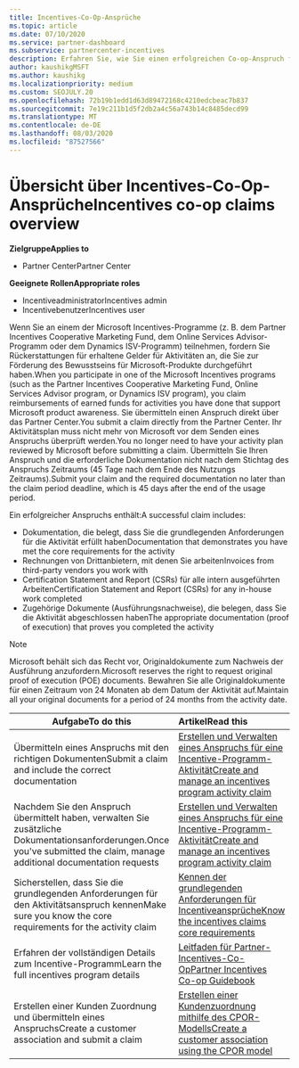 ```yaml
---
title: Incentives-Co-Op-Ansprüche
ms.topic: article
ms.date: 07/10/2020
ms.service: partner-dashboard
ms.subservice: partnercenter-incentives
description: Erfahren Sie, wie Sie einen erfolgreichen Co-op-Anspruch für ihre Anreize übermitteln, indem Sie die richtige Dokumentation, Rechnungen, Anweisungen und den Ausführungs Nachweis organisieren.
author: kaushikgMSFT
ms.author: kaushikg
ms.localizationpriority: medium
ms.custom: SEOJULY.20
ms.openlocfilehash: 72b19b1edd1d63d89472168c4210edcbeac7b837
ms.sourcegitcommit: 7e19c211b1d5f2db2a4c56a743b14c8485decd99
ms.translationtype: MT
ms.contentlocale: de-DE
ms.lasthandoff: 08/03/2020
ms.locfileid: "87527566"
---
```

# <a name="incentives-co-op-claims-overview"></a><span data-ttu-id="e8444-103">Übersicht über Incentives-Co-Op-Ansprüche</span><span class="sxs-lookup"><span data-stu-id="e8444-103">Incentives co-op claims overview</span></span>

<span data-ttu-id="e8444-104">**Zielgruppe**</span><span class="sxs-lookup"><span data-stu-id="e8444-104">**Applies to**</span></span>

- <span data-ttu-id="e8444-105">Partner Center</span><span class="sxs-lookup"><span data-stu-id="e8444-105">Partner Center</span></span>

<span data-ttu-id="e8444-106">**Geeignete Rollen**</span><span class="sxs-lookup"><span data-stu-id="e8444-106">**Appropriate roles**</span></span>

- <span data-ttu-id="e8444-107">Incentiveadministrator</span><span class="sxs-lookup"><span data-stu-id="e8444-107">Incentives admin</span></span>
- <span data-ttu-id="e8444-108">Incentivebenutzer</span><span class="sxs-lookup"><span data-stu-id="e8444-108">Incentives user</span></span>

<span data-ttu-id="e8444-109">Wenn Sie an einem der Microsoft Incentives-Programme (z. B. dem Partner Incentives Cooperative Marketing Fund, dem Online Services Advisor-Programm oder dem Dynamics ISV-Programm) teilnehmen, fordern Sie Rückerstattungen für erhaltene Gelder für Aktivitäten an, die Sie zur Förderung des Bewusstseins für Microsoft-Produkte durchgeführt haben.</span><span class="sxs-lookup"><span data-stu-id="e8444-109">When you participate in one of the Microsoft Incentives programs (such as the Partner Incentives Cooperative Marketing Fund, Online Services Advisor program, or Dynamics ISV program), you claim reimbursements of earned funds for activities you have done that support Microsoft product awareness.</span></span> <span data-ttu-id="e8444-110">Sie übermitteln einen Anspruch direkt über das Partner Center.</span><span class="sxs-lookup"><span data-stu-id="e8444-110">You submit a claim directly from the Partner Center.</span></span> <span data-ttu-id="e8444-111">Ihr Aktivitätsplan muss nicht mehr von Microsoft vor dem Senden eines Anspruchs überprüft werden.</span><span class="sxs-lookup"><span data-stu-id="e8444-111">You no longer need to have your activity plan reviewed by Microsoft before submitting a claim.</span></span> <span data-ttu-id="e8444-112">Übermitteln Sie Ihren Anspruch und die erforderliche Dokumentation nicht nach dem Stichtag des Anspruchs Zeitraums (45 Tage nach dem Ende des Nutzungs Zeitraums).</span><span class="sxs-lookup"><span data-stu-id="e8444-112">Submit your claim and the required documentation no later than the claim period deadline, which is 45 days after the end of the usage period.</span></span>

<span data-ttu-id="e8444-113">Ein erfolgreicher Anspruchs enthält:</span><span class="sxs-lookup"><span data-stu-id="e8444-113">A successful claim includes:</span></span>

- <span data-ttu-id="e8444-114">Dokumentation, die belegt, dass Sie die grundlegenden Anforderungen für die Aktivität erfüllt haben</span><span class="sxs-lookup"><span data-stu-id="e8444-114">Documentation that demonstrates you have met the core requirements for the activity</span></span>
- <span data-ttu-id="e8444-115">Rechnungen von Drittanbietern, mit denen Sie arbeiten</span><span class="sxs-lookup"><span data-stu-id="e8444-115">Invoices from third-party vendors you work with</span></span>
- <span data-ttu-id="e8444-116">Certification Statement and Report (CSRs) für alle intern ausgeführten Arbeiten</span><span class="sxs-lookup"><span data-stu-id="e8444-116">Certification Statement and Report (CSRs) for any in-house work completed</span></span>
- <span data-ttu-id="e8444-117">Zugehörige Dokumente (Ausführungsnachweise), die belegen, dass Sie die Aktivität abgeschlossen haben</span><span class="sxs-lookup"><span data-stu-id="e8444-117">The appropriate documentation (proof of execution) that proves you completed the activity</span></span> 

>[!NOTE]
><span data-ttu-id="e8444-118">Microsoft behält sich das Recht vor, Originaldokumente zum Nachweis der Ausführung anzufordern.</span><span class="sxs-lookup"><span data-stu-id="e8444-118">Microsoft reserves the right to request original proof of execution (POE) documents.</span></span> <span data-ttu-id="e8444-119">Bewahren Sie alle Originaldokumente für einen Zeitraum von 24 Monaten ab dem Datum der Aktivität auf.</span><span class="sxs-lookup"><span data-stu-id="e8444-119">Maintain all your original documents for a period of 24 months from the activity date.</span></span> 

|<span data-ttu-id="e8444-120">**Aufgabe**</span><span class="sxs-lookup"><span data-stu-id="e8444-120">**To do this**</span></span>   |<span data-ttu-id="e8444-121">**Artikel**</span><span class="sxs-lookup"><span data-stu-id="e8444-121">**Read this**</span></span>   |
|-----------------|:--------------------------------------|
|<span data-ttu-id="e8444-122">Übermitteln eines Anspruchs mit den richtigen Dokumenten</span><span class="sxs-lookup"><span data-stu-id="e8444-122">Submit a claim and include the correct documentation</span></span>|[<span data-ttu-id="e8444-123">Erstellen und Verwalten eines Anspruchs für eine Incentive-Programm-Aktivität</span><span class="sxs-lookup"><span data-stu-id="e8444-123">Create and manage an incentives program activity claim</span></span>](create-incentives-claims.md)|
|<span data-ttu-id="e8444-124">Nachdem Sie den Anspruch übermittelt haben, verwalten Sie zusätzliche Dokumentationsanforderungen.</span><span class="sxs-lookup"><span data-stu-id="e8444-124">Once you've submitted the claim, manage additional documentation requests</span></span>|[<span data-ttu-id="e8444-125">Erstellen und Verwalten eines Anspruchs für eine Incentive-Programm-Aktivität</span><span class="sxs-lookup"><span data-stu-id="e8444-125">Create and manage an incentives program activity claim</span></span>](create-incentives-claims.md)  |
|<span data-ttu-id="e8444-126">Sicherstellen, dass Sie die grundlegenden Anforderungen für den Aktivitätsanspruch kennen</span><span class="sxs-lookup"><span data-stu-id="e8444-126">Make sure you know the core requirements for the activity claim</span></span>|[<span data-ttu-id="e8444-127">Kennen der grundlegenden Anforderungen für Incentiveansprüche</span><span class="sxs-lookup"><span data-stu-id="e8444-127">Know the incentives claims core requirements</span></span>](core-requirements.md)   |
|<span data-ttu-id="e8444-128">Erfahren der vollständigen Details zum Incentive-Programm</span><span class="sxs-lookup"><span data-stu-id="e8444-128">Learn the full incentives program details</span></span>|[<span data-ttu-id="e8444-129">Leitfaden für Partner-Incentives-Co-Op</span><span class="sxs-lookup"><span data-stu-id="e8444-129">Partner Incentives Co-op Guidebook</span></span>](https://assets.microsoft.com/coop-guidebook.pdf)
|<span data-ttu-id="e8444-130">Erstellen einer Kunden Zuordnung und übermitteln eines Anspruchs</span><span class="sxs-lookup"><span data-stu-id="e8444-130">Create a customer association and submit a claim</span></span> |[<span data-ttu-id="e8444-131">Erstellen einer Kundenzuordnung mithilfe des CPOR-Modells</span><span class="sxs-lookup"><span data-stu-id="e8444-131">Create a customer association using the CPOR model</span></span>](submit-osa-claim.md)|
                                                                                 
                                   
